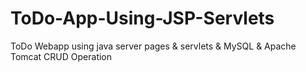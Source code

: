 # ToDo-App-Using-JSP-Servlets
ToDo Webapp using java server pages & servlets & MySQL & Apache Tomcat
CRUD Operation
